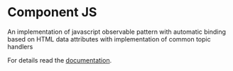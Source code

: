 Component JS
============

An implementation of javascript observable pattern with automatic binding based on HTML data attributes
with implementation of common topic handlers

For details read the [documentation](src/BWC/Component/JsBundle/Resources/doc/index.md).

